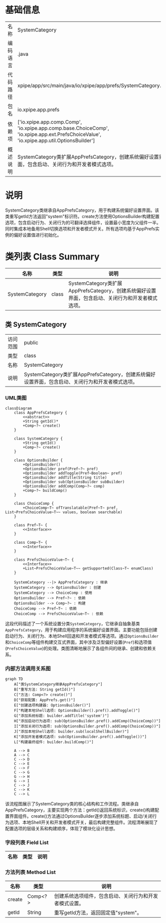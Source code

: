 # 基础信息

|      |      |
|------|------|
| 名称 | SystemCategory |
| 编码语言 | .java |
| 代码路径 | xpipe/app/src/main/java/io/xpipe/app/prefs/SystemCategory.java |
| 包名 | io.xpipe.app.prefs |
| 依赖项 | ['io.xpipe.app.comp.Comp', 'io.xpipe.app.comp.base.ChoiceComp', 'io.xpipe.app.ext.PrefsChoiceValue', 'io.xpipe.app.util.OptionsBuilder'] |
| 概述说明 | SystemCategory类扩展AppPrefsCategory，创建系统偏好设置界面，包含启动、关闭行为和开发者模式选项。 |

# 说明

SystemCategory类继承自AppPrefsCategory，用于构建系统偏好设置界面。该类重写getId方法返回"system"标识符。create方法使用OptionsBuilder构建配置选项，包含启动行为、关闭行为的可翻译选择组件，设置最小宽度为父组件一半。同时集成本地备用Shell切换选项和开发者模式开关。所有选项均基于AppPrefs实例的偏好设置值进行初始化。

# 类列表 Class Summary

| 名称   | 类型  | 说明 |
|-------|------|-------------|
| SystemCategory | class | SystemCategory类扩展AppPrefsCategory，创建系统偏好设置界面，包含启动、关闭行为和开发者模式选项。 |



## 类 SystemCategory

|      |      |
|------|------|
| 访问范围 | public |
| 类型 | class |
| 名称 | SystemCategory |
| 说明 | SystemCategory类扩展AppPrefsCategory，创建系统偏好设置界面，包含启动、关闭行为和开发者模式选项。 |


### UML类图

```mermaid
classDiagram
    class AppPrefsCategory {
        <<abstract>>
        +String getId()*
        +Comp~?~ create()
    }
    
    class SystemCategory {
        +String getId()
        +Comp~?~ create()
    }
    
    class OptionsBuilder {
        +OptionsBuilder()
        +OptionsBuilder pref(Pref~?~ pref)
        +OptionsBuilder addToggle(Pref~Boolean~ pref)
        +OptionsBuilder addTitle(String title)
        +OptionsBuilder sub(OptionsBuilder subBuilder)
        +OptionsBuilder addComp(Comp~?~ comp)
        +Comp~?~ buildComp()
    }
    
    class ChoiceComp {
        +ChoiceComp~T~ ofTranslatable(Pref~T~ pref, List~PrefsChoiceValue~T~~ values, boolean searchable)
    }
    
    class Pref~T~ {
        <<Interface>>
    }
    
    class Comp~T~ {
        <<Interface>>
    }
    
    class PrefsChoiceValue~T~ {
        <<Interface>>
        +List~PrefsChoiceValue~T~~ getSupported(Class~T~ enumClass)
    }
    
    SystemCategory --|> AppPrefsCategory : 继承
    SystemCategory --> OptionsBuilder : 创建
    SystemCategory --> ChoiceComp : 使用
    OptionsBuilder --> Pref~?~ : 依赖
    OptionsBuilder --> Comp~?~ : 构建
    ChoiceComp --> Pref~T~ : 依赖
    ChoiceComp --> PrefsChoiceValue~T~ : 依赖
```

这段代码描述了一个系统设置分类`SystemCategory`，它继承自抽象基类`AppPrefsCategory`，用于构建应用程序的系统偏好设置界面。主要功能包括创建启动行为、关闭行为、本地Shell回退和开发者模式等选项。通过`OptionsBuilder`和`ChoiceComp`等组件构建交互式界面，其中涉及泛型偏好设置(`Pref`)和选项值(`PrefsChoiceValue`)的处理。类图清晰地展示了各组件间的继承、创建和依赖关系。


### 内部方法调用关系图

```mermaid
graph TD
    A["类SystemCategory继承AppPrefsCategory"]
    B["重写方法: String getId()"]
    C["方法: Comp<?> create()"]
    D["获取配置: AppPrefs.get()"]
    E["创建选项构建器: OptionsBuilder()"]
    F["构建本地Shell选项: OptionsBuilder().pref().addToggle()"]
    G["添加系统标题: builder.addTitle('system')"]
    H["添加启动行为选项: sub(OptionsBuilder.pref().addComp(ChoiceComp))"]
    I["添加关闭行为选项: sub(OptionsBuilder.pref().addComp(ChoiceComp))"]
    J["添加本地Shell选项: builder.sub(localShellBuilder)"]
    K["添加开发者模式选项: sub(OptionsBuilder.pref().addToggle())"]
    L["构建最终组件: builder.buildComp()"]

    A --> B
    A --> C
    C --> D
    C --> E
    C --> F
    C --> G
    G --> H
    G --> I
    C --> J
    C --> K
    C --> L
```

该流程图展示了SystemCategory类的核心结构和工作流程。类继承自AppPrefsCategory，主要实现两个方法：getId()返回系统标识，create()构建配置界面组件。create()方法通过OptionsBuilder逐步添加系统标题、启动/关闭行为选项、本地Shell开关和开发者模式开关，最后构建完整组件。流程清晰展现了配置选项的层级关系和构建顺序，体现了模块化设计思想。

### 字段列表 Field List

| 名称  | 类型  | 说明 |
|-------|-------|------|

### 方法列表 Method List

| 名称  | 类型  | 说明 |
|-------|-------|------|
| create | Comp<?> | 创建系统选项组件，包含启动、关闭行为和开发者模式设置。 |
| getId | String | 重写getId方法，返回固定值"system"。 |




